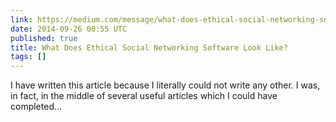 ```yaml
---
link: https://medium.com/message/what-does-ethical-social-networking-software-look-like-315373c898ed
date: 2014-09-26 00:55 UTC
published: true
title: What Does Ethical Social Networking Software Look Like?
tags: []
---
```


I have written this article because I literally could not write any other. I was, in fact, in the middle of several useful articles which I could have completed…
